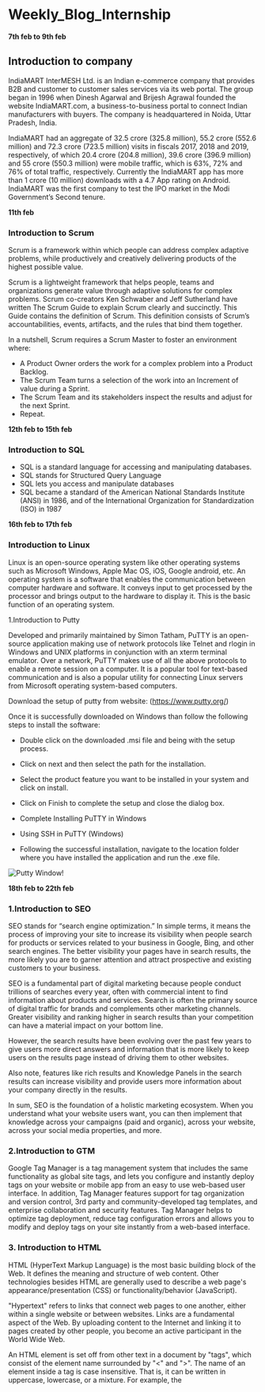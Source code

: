 # Weekly_Blog_Internship


**7th feb to 9th feb**

## Introduction to company

IndiaMART InterMESH Ltd. is an Indian e-commerce company that provides B2B
and customer to customer sales services via its web portal. The group began in 1996
when Dinesh Agarwal and Brijesh Agrawal founded the website IndiaMART.com, a
business-to-business portal to connect Indian manufacturers with buyers. The
company is headquartered in Noida, Uttar Pradesh, India.

IndiaMART had an aggregate of 32.5 crore (325.8 million), 55.2 crore (552.6 million)
and 72.3 crore (723.5 million) visits in fiscals 2017, 2018 and 2019, respectively, of
which 20.4 crore (204.8 million), 39.6 crore (396.9 million) and 55 crore (550.3
million) were mobile traffic, which is 63%, 72% and 76% of total traffic, respectively.
Currently the IndiaMART app has more than 1 crore (10 million) downloads with a
4.7 App rating on Android.
IndiaMART was the first company to test the IPO market in the Modi Government’s
Second tenure.

**11th feb**

### Introduction to Scrum

Scrum is a framework within which people can address complex adaptive problems, while productively and creatively delivering products of the highest possible value.

Scrum is a lightweight framework that helps people, teams and organizations generate value through adaptive solutions for complex problems. Scrum co-creators Ken Schwaber and Jeff Sutherland have written The Scrum Guide to explain Scrum clearly and succinctly.  This Guide contains the definition of Scrum. This definition consists of Scrum’s accountabilities, events, artifacts, and the rules that bind them together. 

In a nutshell, Scrum requires a Scrum Master to foster an environment where:
- A Product Owner orders the work for a complex problem into a Product Backlog.
- The Scrum Team turns a selection of the work into an Increment of value during a Sprint.
- The Scrum Team and its stakeholders inspect the results and adjust for the next Sprint.
- Repeat.

**12th feb to 15th feb**

### Introduction to SQL

- SQL is a standard language for accessing and manipulating databases.
- SQL stands for Structured Query Language
- SQL lets you access and manipulate databases
- SQL became a standard of the American National Standards Institute (ANSI) in 1986, and of the International Organization for Standardization (ISO) in 1987

**16th feb to 17th feb**

### Introduction to Linux

Linux is an open-source operating system like other operating systems such as Microsoft Windows, Apple Mac OS, iOS, Google android, etc. An operating system is a software that enables the communication between computer hardware and software. It conveys input to get processed by the processor and brings output to the hardware to display it. This is the basic function of an operating system.

 1.Introduction to Putty
 
Developed and primarily maintained by Simon Tatham, PuTTY is an open-source application making use of network protocols like Telnet and rlogin in Windows and UNIX platforms in conjunction with an xterm terminal emulator. Over a network, PuTTY makes use of all the above protocols to enable a remote session on a computer. It is a popular tool for text-based communication and is also a popular utility for connecting Linux servers from Microsoft operating system-based computers.

Download the setup of putty from website:
(https://www.putty.org/)

Once it is successfully downloaded on Windows than follow the following steps to install the software:

- Double click on the downloaded .msi file and being with the setup process.

- Click on next and then select the path for the installation.

- Select the product feature you want to be installed in your system and click on install.

- Click on Finish to complete the setup and close the dialog box.

- Complete Installing PuTTY in Windows

- Using SSH in PuTTY (Windows)

- Following the successful installation, navigate to the location folder where you have installed the application and run the .exe file.

![Putty Window!](https://www.puttygen.com/wp-content/uploads/2019/01/Putty-Configuration.png "Putty Window")
 
**18th feb to 22th feb**


### 1.Introduction to SEO

SEO stands for “search engine optimization.” In simple terms, it means the process of improving your site to increase its visibility when people search for products or services related to your business in Google, Bing, and other search engines. The better visibility your pages have in search results, the more likely you are to garner attention and attract prospective and existing customers to your business.

SEO is a fundamental part of digital marketing because people conduct trillions of searches every year, often with commercial intent to find information about products and services. Search is often the primary source of digital traffic for brands and complements other marketing channels. Greater visibility and ranking higher in search results than your competition can have a material impact on your bottom line.

However, the search results have been evolving over the past few years to give users more direct answers and information that is more likely to keep users on the results page instead of driving them to other websites.

Also note, features like rich results and Knowledge Panels in the search results can increase visibility and provide users more information about your company directly in the results.

In sum, SEO is the foundation of a holistic marketing ecosystem. When you understand what your website users want, you can then implement that knowledge across your campaigns (paid and organic), across your website, across your social media properties, and more.

### 2.Introduction to GTM

Google Tag Manager is a tag management system that includes the same functionality as global site tags, and lets you configure and instantly deploy tags on your website or mobile app from an easy to use web-based user interface. In addition, Tag Manager features support for tag organization and version control, 3rd party and community-developed tag templates, and enterprise collaboration and security features.
Tag Manager helps to optimize tag deployment, reduce tag configuration errors and allows you to modify and deploy tags on your site instantly from a web-based interface.


### 3. Introduction to HTML

HTML (HyperText Markup Language) is the most basic building block of the Web. It defines the meaning and structure of web content. Other technologies besides HTML are generally used to describe a web page's appearance/presentation (CSS) or functionality/behavior (JavaScript).

"Hypertext" refers to links that connect web pages to one another, either within a single website or between websites. Links are a fundamental aspect of the Web. By uploading content to the Internet and linking it to pages created by other people, you become an active participant in the World Wide Web.

An HTML element is set off from other text in a document by "tags", which consist of the element name surrounded by "<" and ">". The name of an element inside a tag is case insensitive. That is, it can be written in uppercase, lowercase, or a mixture. For example, the <title> tag can be written as <Title>, <TITLE>, or in any other way. However, the convention and recommended practice is to write tags in lowercase.

**23th feb to 24th feb**

### Introduction to Javascript

JavaScript, often abbreviated JS, is a programming language that is one of the core technologies of the World Wide Web, alongside HTML and CSS. Over 97% of websites use JavaScript on the client side for web page behavior, often incorporating third-party libraries.All major web browsers have a dedicated JavaScript engine to execute the code on users' devices.JavaScript is a high-level, often just-in-time compiled language that conforms to the ECMAScript standard. It has dynamic typing, prototype-based object-orientation, and first-class functions. It is multi-paradigm, supporting event-driven, functional, and imperative programming styles. It has application programming interfaces (APIs) for working with text, dates, regular expressions, standard data
structures, and the Document Object Model (DOM).

**25th feb to 28th feb**

### Introduction to React

React is a JavaScript library for building user interfaces.React is used to build single-page applications.React allows us to create reusable UI components.React is an open source, JavaScript library for developing user interface (UI) in web application. React is developed and released by Facebook. Facebook is continuously working on the React library and enhancing it by fixing bugs and introducing new features. This tutorial starts with the architecture of React, how-to guide to setup projects, creating components, JSX and then walks through advanced concepts like state management, form programming, routing and finally conclude with step by step working example.


**1st mar**

### Introduction to NodeJs
 
Node.js is a very powerful JavaScript-based platform built on Google Chrome's JavaScript V8 Engine. It is used to develop I/O intensive web applications like video streaming sites, single-page applications, and other web applications. Node.js is open source, completely free, and used by thousands of developers around the world.Node.js is a server-side platform built on Google Chrome's JavaScript Engine (V8 Engine). Node.js was developed by Ryan Dahl in 2009.Node.js is an open source, cross-platform runtime environment for developing server-side and networking applications. Node.js applications are written in JavaScript, and can be run within the Node.js runtime on OS X, Microsoft Windows, and Linux.Node.js also provides a rich library of various JavaScript modules which simplifies the development of web applications using Node.js to a great extent.
 
 **3rd mar to 11th mar**
 
 ### Technical Session 
 
In this week we learned about working of different departments in indiamart and different tech stack used in Indiamart.Following are the different technologies used in Indiamart:
 - PHP
 - Oracle,Postgres,Cassandra
 - DotNet
 - React
 - Kafka
 - NodeJs
 - SEO and Google Analytics
 - Power BI
 - Golang
 
 **14th mar**
 
 ## Inroduction to OpenProject
 
- Web – based project management tool
- Open Source project application
- Mostly used for lot of collaborative features such as project planning, timeline reports, task management and more.
- Helps to obtain a (visual) overview in operating complex projects.
 
 ![image](https://user-images.githubusercontent.com/43844898/170640364-36c62889-13de-4115-b43e-e48a468ceb48.png)
 
 
**15th mar**
 
 ## Introduction to Shinken
 
Shinken is an open source computer system and network monitoring software application compatible with Nagios. It watches hosts and services, gathers performance data and alerts users when error conditions occur and again when the conditions clear.

Shinken's architecture aims to offer easier load balancing and high availability. The administrator manages a single configuration, the system automatically "cuts" it into parts and dispatches it to worker nodes. 
 
Shinken is designed to run under all operating systems where Python runs. The development environment is under Linux, but also runs well on other Unix variants and Windows. The reactionner process (responsible for sending notifications) can also be run under the Android OS. It is free software, licensed under the terms of the Affero General Public License as published by the Free Software Foundation.
 
 ![image](https://user-images.githubusercontent.com/43844898/170641430-d48f7461-bbaa-437a-b5ae-6ad54807ae90.png)

 
 
**16th mar** 
 
 ## Introduction to Zabbix
 
Zabbix is an open-source software tool to monitor IT infrastructure such as networks, servers, virtual machines, and cloud services.Zabbix collects and displays basic metrics.
- Architecture of Zabbix
Zabbix is composed of the following components:

1.Zabbix server :
Provides Zabbix’s central monitoring functions.Executes monitoring. Stores monitoring configuration and monitoring data in databases.
2.Zabbix Web server :
Web interface for configuring and displaying Zabbix monitoring data
3.Zabbix proxy servers :
Servers are distributed in locations not transparent on the network. Carry out monitoring in place of the Zabbix server and exchange monitoring configuration and monitoring data with the Zabbix server.
4.Zabbix agent :
Agent that acts on the monitored target. Sends the target’s monitoring data to the Zabbix server.
 
 ![image](https://user-images.githubusercontent.com/43844898/170641624-e40d4fdc-67d1-40e5-888d-0dc608398d1d.png)
 
 # Learning SQL
 
 **17th mar to 18th mar**
 
1. What is Postgres?
 
PostgreSQL is an advanced, enterprise-class, and open-source relational database system. PostgreSQL supports both SQL (relational) and JSON (non-relational) querying.
PostgreSQL is a highly stable database backed by more than 20 years of development by the open-source community.
PostgreSQL is used as a primary database for many web applications as well as mobile and analytics applications.
 
2.PostgreSQL feature highlights: 
 
PostgreSQL has many advanced features that other enterprise-class database management systems offer, such as:

- User-defined types
- Table inheritance
- Sophisticated locking mechanism
- Foreign key referential integrity
- Views, rules, subquery
- Nested transactions (savepoints)
- Multi-version concurrency control (MVCC)
- Asynchronous replication
 
The recent versions of PostgreSQL support the following features:
- Native Microsoft Windows Server version
- Tablespaces
- Point-in-time recovery 
 
 3.Install PostgreSQL on Windows:
 
- Download PostgreSQL installer for Windows
- Install PostgreSQL
- Verify the installation
- For more reference visit the below website given:
 (https://www.postgresqltutorial.com/postgresql-getting-started/install-postgresql/)
- Connect To a PostgreSQL Database Server
- Connect to PostgreSQL database server using pgAdmin
 
The following illustrates how to connect to a database using pgAdmin GUI application:

- First, launch the pgAdmin application.
- Second, right-click the Servers node and select Create > Server… menu to create a server.
- Third, enter the server name e.g., PostgreSQL and click the Connection tab.
- Fourth, enter the host and password for the postgres user and click the Save button.
- Sixth, open the query tool by choosing the menu item Tool > Query Tool or click the lightning icon.
- Seventh, enter the query in the Query Editor, click the Execute button, you will see the result of the query displaying in the Data Output tab.
 
For more reference visit below website:
https://www.postgresqltutorial.com/postgresql-getting-started/connect-to-postgresql-database/
 
 **21th mar to 1st apr**
 
 
 ## Database Composition:
 
 
 ![image](https://user-images.githubusercontent.com/43844898/170986798-24d7002b-755d-4364-8d0e-3268e88b2916.png)

 
 ## Database Environment :
 
- Development Database : This DB is completely dedicated to developers where they can perform all database related activities except DDL commands and DBA activities.    Developers can compile all DB objects and make any DML operations here.

- Read Only Database : Copy of production database  storing  over-night data. No DML commands are possible here as the name suggests its open for read only access. It is generally used for reporting, verification purpose and data extractions.

- Production Database : All live modules are running on this database. Keep live data , no one has direct access on this database except database team .
 
 ## DBA Responsibilities 

- Installing and upgrading the required database technology and application tools
- Allocating system storage and planning future storage requirements for the database system
- Creating primary database storage structures (tablespaces) after application developers have designed an application
- Creation and modification of all required DB objects (tables, views, indexes etc) after confirmation from DBCR panel.
- Controlling and monitoring user access to the database.
- Monitoring and optimizing the performance of the database.
- Backing up and restoring the database.
 

 **4 apr to 8 apr**
 
 ## Data retrieval and granting access
 
For working on databases we installed various software like sql developer for oracle work, pgadmin for postgreSQL and mtputty for sudo access and command line use.
For managing our project or tickets we used openproject software.Each languages have various database like:
- For oracle : meshr and reportdb
- For postgreSQL : Enquirydb,Imbuyreq,Approvalpg
- MySQL : Tender
- For Cassandra - Trade, FCP, SELLERS.IM, MY, SOA, Clickstream, Mobile, MDC, TDW, CWS.
- For Neo4j - Fraud Detection
 
We also studied about structure of various databases.We also learn about to retrieve huge data and share and giving access to other users in different teams.Sometimes we faced problem regarding sharing of huge data in crores.Then we learn how to create table on other database and access data through database linking.Then we give access to other teams so that they can access that.
For instance, meshr contains most of the old indiamart data.In case a team requires huge amount of data from meshr.Then it cannot be provided directly.For this purpose we use reportdb,where we accumulate all the required data and grant access according to the departments.
 
 
 **11 apr to 15 apr**
 
 ## Query Optimization
 
 Data is integral part of any application.Access to the data should be in the fastest way possible to enhance user experience while using the application.We learn before making any query we try to follow various things:
- Not applying joins unless it is not important.
- Applying where clause to restrict data.
- FROM and JOIN: The FROM clause, and subsequent JOINs are 
first executed to determine the total working set of data that is 
being queried 
- WHERE: Once we have the total working set of data, the 
WHERE constraints are applied to the individual rows, and 
rows that do not satisfy the constraint are discarded. 
- GROUP BY: The remaining rows after the WHERE constraints 
are applied are then grouped based on common values in the 
column specified in the GROUP BY clause.  
 HAVING: If the query has a GROUP BY clause, then the 
constraints in the HAVING clause are applied to the grouped 
rows 
- SELECT: Any expressions in the SELECT part of the query are 
finally computed. 
- DISTINCT: Of the remaining rows. 
- ORDER BY: If an order is specified by the ORDER BY clause, 
the rows are then sorted by the specified data . 
- LIMIT: Finally, the rows that fall outside the range specified by 
the LIMIT are discarded, leaving the final set of rows to be 
returned from the query.  
 
 
 
 **18 apr to 22 apr**
 
 ## Load Monitoring Tools
 
 - Shinken : It is used to monitor all the databases of indiamart.We can check alerts on various servers.It tells us whether particular server is critical,normal and warning.Three types of alert is there:
 Normal: It means that server is working fine.
 Warning : It means that server is giving downtime take action within duration.
 Crtical : It means that server is on high alert take action as soon as possible.
 
- Zabbix : It gives us summary about server load in the form of graphs.We can check summary of load on servers in various duration like weekly,monthly and yearly.
 Data ranging from last two years to last 5 mins and anything in between.
 
![image](https://user-images.githubusercontent.com/43844898/170986620-77788e57-6f6e-48d5-9fb7-fad66a348a46.png)

 
 **25 apr to 29 apr**
 
 ## Leader Connect 
 
Indiamart also give us great opportunity to interact with leaders of different sections within Indiammart.This interaction has helped us in gaining knowledge of not only technical aspect but also carrer guidance and different aspects of life.Different leaders are that we interacted with :
 
1.Mohak saxena 
 
2.Vivek Agarwal
 
3.Dinesh Agarwal(CEO and Founder)
 
4.Abhishek Bhartia
 
5.Devendra Sharma
 
6.Ajay Kumar
 
7.Vikram Varshney
 
8.Dharmesh Meena
 
9.Kaustubh Mishra
 
10.Amrinder Dhariwal
 
11.Sunil Parolia
 
12.Vikas Deep Verma
 
13.Sandeep Garg
 
14.Madhup Agarwal 
 
15.Pulkit pandey
 
16.Amit Jain 
 
 **3rd  may to  13th may**
 
 ## Postgres Tutorial
 
 - Querying Data
 
  1.SELECT
 
       `SELECT select_list FROM table_name;` 
 
  2.Column Aliases
 
        `SELECT column_name AS alias_name FROM table_name;`
 
  3.ORDER BY
 
        `SELECT select_list FROM table_name ORDER BY sort_expression1 [ASC | DESC],`
 
  4.SELECT DISTINCT
 
      `SELECT DISTINCT column1 FROM table_name;`
 
 - Filtering Data
 
 1.WHERE
 
      `SELECT select_list FROM table_name WHERE condition ORDER BY sort_expression`
 
 2.LIMIT
 
      `SELECT select_list  FROM table_name ORDER BY sort_expression LIMIT row_count`
 
 3.FETCH
 
     `OFFSET start { ROW | ROWS } FETCH { FIRST | NEXT } [ row_count ] { ROW | ROWS } ONLY`
 
 4.IN
 
     `value IN (SELECT column_name FROM table_name);`
 
 5.BETWEEN
 
       `value BETWEEN low AND high;`
 
 6.LIKE
 
     `SELECT first_name,last_name FROM customer WHERE first_name LIKE 'Jen%';`
 
 7.IS NULL
 
     `SELECT id,first_name,last_name,email,phone FROM contacts WHERE phone = NULL;`
 
 - Joining Multiple Tables
 
  
 1.INNER JOIN
 
    `SELECT customer.customer_id,first_name,last_name,amount,payment_date FROM customer INNER JOIN payment ON payment.customer_id = customer.customer_id
      ORDER BY payment_date;`
 
 2.LEFT JOIN
 
    `SELECT film.film_id,title,inventory_id FROM film LEFT JOIN inventory ON inventory.film_id = film.film_id ORDER BY title;`
 
 3.RIGHT JOIN
 
     `SELECT review, title FROM films RIGHT JOIN film_reviews USING (film_id);`
 
 4.SELF-JOIN
 
     `SELECT e.first_name || ' ' || e.last_name employee,m .first_name || ' ' || m .last_name manager FROM employee e
      INNER JOIN employee m ON m .employee_id = e.manager_id ORDER BY manager;`
 
 5.FULL OUTER JOIN
 
    `SELECT * FROM A FULL [OUTER] JOIN B on A.id = B.id;`
 
 6.Cross Join
 
    `SELECT select_list FROM T1 CROSS JOIN T2;`
 
 7.Natural Join
 
    `SELECT	* FROM products INNER JOIN categories USING (category_id);`
 
 - Grouping Data
 
 1.GROUP BY
 
    `SELECT column_1, column_2, ...,aggregate_function(column_3) FROM table_name GROUP BY column_1,column_2, ...;`
 
 2.HAVING
 
    `SELECT column1,aggregate_function (column2) FROM table_name GROUP BY column1 HAVING condition;`
 
 - Set Operations
 
 1.UNION
 
    `SELECT select_list_1 FROM table_expresssion_1 UNION SELECT select_list_2 FROM table_expression_2`
 
 2.INTERSECT
 
    `SELECT select_list FROM A INTERSECT SELECT select_list FROM B;`
 
 
 4.Grouping sets,Cube, and Rollup
 
     `SELECT c1,c2,aggregate_function(c3) FROM table_name GROUP BY GROUPING SETS ((c1, c2),(c1),(c2),());`
 
     `SELECT c1,c2,c3,aggregate (c4) FROM table_name GROUP BY CUBE (c1, c2, c3);`
 
     `SELECT c1,c2,c3,aggregate(c4) FROM table_name GROUP BY ROLLUP (c1, c2, c3);`
 
 - Subquery
 
1.Subquery
 
    `SELECT film_id,title,rental_rate FROM film WHERE rental_rate > (SELECT AVG (rental_rate) FROM film);`
 
2.ANY
 
    `SELECT title FROM film WHERE length >= ANY(SELECT MAX( length ) FROM film INNER JOIN film_category USING(film_id) GROUP BY  category_id );`
 
 
3.ALL
 
    `SELECT film_id,title,length FROM film WHERE length > ALL ( SELECT ROUND(AVG (length),2) FROM film GROUP BY rating) ORDER BY length;`
 
4.EXISTS
 
    `SELECT column1 FROM table_1 WHERE EXISTS( SELECT 1 FROM table_2 WHERE column_2 = table_1.column_1);`
 
 - Common Table Expressions
 
       `WITH cte_name (column_list) AS (CTE_query_definition )statement;`
 
 - Modifying Data
 
 1.INSERT
 
      `INSERT INTO table_name(column1, column2, …) VALUES (value1, value2, …);`
 
 2.INSERT Multiple Rows
 
      `INSERT INTO table_name (column_list) VALUES (value_list_1),(value_list_2),...(value_list_n);`
 
 3.UPDATE
 
      `UPDATE table_name SET column1 = value1,column2 = value2,...WHERE condition;`
 
 4.UPDATE Join
 
     `UPDATE t1 SET t1.c1 = new_value FROM t2 WHERE t1.c2 = t2.c2;`
 
 5.DELETE
 
     `DELETE FROM table_name WHERE condition;`
 
 6.DELETE Join
 
    `DELETE FROM table_name1 USING table_expression WHERE condition RETURNING returning_columns;`
 
 7.Upsert
 
    `INSERT INTO table_name(column_list) VALUES(value_list) ON CONFLICT target action;`
 
 - Managing Tables
 
1.Create Table
 
   `CREATE TABLE [IF NOT EXISTS] table_name (column1 datatype(length) column_contraint,column2 datatype(length) column_contraint,column3 datatype(length)                    column_contraint,table_constraints);`
 
2.Select Into
 
   `SELECT select_list INTO [ TEMPORARY | TEMP | UNLOGGED ] [ TABLE ] new_table_name FROM table_name WHERE search_condition;`
 
3.Create Table As
 
     `CREATE TABLE new_table_name AS query;`
 
4.Alter Table
 
     `ALTER TABLE table_name ADD COLUMN column_name datatype column_constraint;`
 
5.Rename Table
 
 
      `ALTER TABLE table_name RENAME TO new_table_name;`
 
6.Add Column
 
    `ALTER TABLE table_name ADD COLUMN new_column_name data_type constraint;`
 
7.Drop Column
 
   `ALTER TABLE table_name  DROP COLUMN column_name;`
 
 
8.Change Column’s Data Type
 
  `ALTER TABLE table_name ALTER COLUMN column_name [SET DATA] TYPE new_data_type;`
 
 
9.Rename Column
 
  `ALTER TABLE table_name RENAME COLUMN column_name TO new_column_name;`
 
 
10.Drop Table
 
   `DROP TABLE [IF EXISTS]  table_name_1,table_name_2,...[CASCADE | RESTRICT];`
 
 **16th may to 3 june**
 
## Mesh Migration
 
- Introduction
 
We have very important database in Indiamart named MESHR which is in oracle.Recently comapany decided to migrate to PostgreSQL.PostgreSQL is the most professional of the relational Open Source databases and was awarded “Database System Of The Year” several times. It is a highly reliable, stable, scalable and secure system, and has been around for more than two decades now.  As such, it has been established as a major player in the Open Source database world and is challenging big players such as Oracle, Sybase, and IBM. PostgreSQL is professionally maintained and developed software, capable of running compldata-driven applications.
To take advantage of advanced features of oracle company had to pay.So, to reduce cost and have access over advanced features company has to migrate from oracle to PostgreSQL as it is open source.
 
Let’s take a look at the different steps to understand how to do database migration:

1. Understanding the Source Database:
 
A vital database migration step to understand is the source data that will populate our target database before starting any database migration project. Here are the questions that we should be able to answer about our source database:

What is the size of the source database? The size and complexity of the database we are trying to migrate will determine the scope of our migration project. This will also determine the time and computing resources required to transfer the data.
Does the database contain ‘large’ tables?’ If our source database contains tables that have millions of rows, we might want to use a tool with the capability to load data in parallel.
What kind of data types will be involved? If we migrate data between different databases, such as an Oracle database to a PostgreSQL one, we will need schema conversion capabilities to successfully execute our DB migration project.
 
2. Assessing the Data:
 
This step involves a more granular assessment of the data we want to migrate. We would like to profile our source data and define data quality rules to remove inconsistencies, duplicate values, or incorrect information. Data profiling at an early stage of migration will help us mitigate the risk of delays, budget overruns, and even complete failures. We will also be able to define data quality rules to validate our data and improve its quality and accuracy, resulting in efficient DB migration.

3. Converting Database Schema:
 
Heterogeneous migrations involving migration between different database engines are relatively more complex than homogenous migrations. While schemas for heterogeneous database migrations can be converted manually, it is often very resource-intensive and time-consuming.So,we majorly involved in conversion of database schema as it is most time consuming.We converted functions,procedures, tables , mviews, foreign tables.As the syntax of oracle and postgreSQL has many differences.
 
 ## Mapping of Oracle to PostgreSQL
 
![image](https://user-images.githubusercontent.com/43844898/171341404-0af9c8ca-1b09-45a1-9792-f71cb105f71c.png)

![image](https://user-images.githubusercontent.com/43844898/171341499-3c22e3b0-5359-43a8-a6bf-1b2ee892d6db.png)
 
 Apart from syntax, oracle and postgres also differentiate alot on the basis of internal functionalities.
 
- Dual Table:
 
In Oracle FROM clause is mandatory for every SELECT statement so Oracle database uses DUAL table for SELECT statement where table name is not required. In PostgreSQL, FROM clause is not mandatory so DUAL table is not necessary. The Dual table can be created in PostgreSQL as a view to eliminate the porting problem

 
- Behaviour of Empty String and NULL:
 
In Oracle, empty strings and NULL values in string context are the same. The concatenation of NULL and string obtain string as a result. In PostgreSQL the concatenation result is null in this case. In Oracle IS NULL operator is used to check whether string is empty or not but in PostgreSQL result is FALSE for empty string and TRUE for NULL. 
 
- SUBSTR:
 
The behaviour of SUBSTR function in Oracle and PostgreSQL is different. The SUBSTR function works in PostgreSQL without error but returns a different result. This difference can cause application bugs. 
 
 
